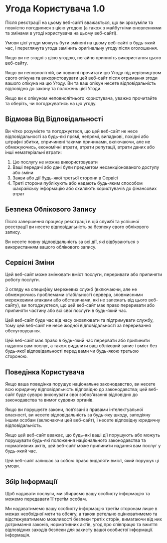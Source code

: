 # Угода Користувача 1.0

Після реєстрації на цьому веб-сайті вважається, що ви зрозуміли та повністю погодилися з цією угодою (а також з майбутніми оновленнями та змінами в угоді користувача на цьому веб-сайті).

Умови цієї угоди можуть бути змінені на цьому веб-сайті в будь-який час, і переглянута угода замінить оригінальну угоду після оголошення.

Якщо ви не згодні з цією угодою, негайно припиніть використання цього веб-сайту.

Якщо ви неповнолітній, ви повинні прочитати цю Угоду під керівництвом свого опікуна та використовувати цей веб-сайт після отримання згоди вашого опікуна на цю Угоду. Ви та ваш опікун несете відповідальність відповідно до закону та положень цієї Угоди.

Якщо ви є опікуном неповнолітнього користувача, уважно прочитайте та оберіть, чи погоджуватись на цю угоду.

## Відмова Від Відповідальності

Ви чітко розумієте та погоджуєтеся, що цей веб-сайт не несе відповідальності за будь-які прямі, непрямі, випадкові, похідні або штрафні збитки, спричинені такими причинами, включаючи, але не обмежуючись, економічні втрати, втрати репутації, втрати даних або інші нематеріальні втрати:

1. Цю послугу не можна використовувати
1. Ваші передачі або дані були предметом несанкціонованого доступу або зміни
1. Заяви або дії будь-якої третьої сторони в Сервісі
1. Треті сторони публікують або надають будь-яким способом шахрайську інформацію або схиляють користувачів до фінансових втрат

## Безпека Облікового Запису

Після завершення процесу реєстрації в цій службі та успішної реєстрації ви несете відповідальність за безпеку свого облікового запису.

Ви несете повну відповідальність за всі дії, які відбуваються з використанням вашого облікового запису.

## Сервісні Зміни

Цей веб-сайт може змінювати вміст послуги, переривати або припиняти роботу послуги.

З огляду на специфіку мережевих служб (включаючи, але не обмежуючись проблемами стабільності сервера, зловмисними мережевими атаками або обставинами, які не залежать від цього веб-сайту), ви погоджуєтеся, що цей веб-сайт має право переривати або припиняти частину або всі свої послуги в будь-який час.

Цей веб-сайт буде час від часу оновлювати та підтримувати службу, тому цей веб-сайт не несе жодної відповідальності за переривання обслуговування.

Цей веб-сайт має право в будь-який час перервати або припинити надання вам послуг, а також видалити ваш обліковий запис і вміст без будь-якої відповідальності перед вами чи будь-якою третьою стороною.

## Поведінка Користувача

Якщо ваша поведінка порушує національне законодавство, ви несете всю юридичну відповідальність відповідно до законодавства; цей веб-сайт буде суворо виконувати свої зобов’язання відповідно до законодавства та вимог судових органів.

Якщо ви порушуєте закони, пов’язані з правами інтелектуальної власності, ви несете відповідальність за будь-яку шкоду, заподіяну іншим особам (включаючи цей веб-сайт), і несете відповідну юридичну відповідальність.

Якщо цей веб-сайт вважає, що будь-які ваші дії порушують або можуть порушувати будь-які положення національного законодавства та нормативних актів, цей веб-сайт може припинити надання вам послуг у будь-який час.

Цей веб-сайт залишає за собою право видаляти вміст, який порушує ці умови.

## Збір Інформації

Щоб надавати послуги, ми збираємо вашу особисту інформацію та можемо передавати її третім особам.

Ми надаватимемо вашу особисту інформацію третім сторонам лише в межах необхідної мети та обсягу, а також ретельно оцінюватимемо та відстежуватимемо можливості безпеки третіх сторін, вимагаючи від них дотримання законів, нормативних актів, угод про співпрацю та вжиття відповідних заходів безпеки для захисту вашої особистої інформації. інформація.